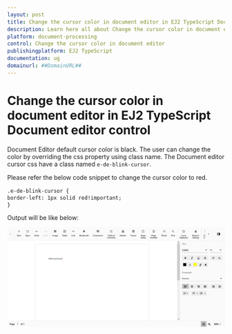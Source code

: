 ```yaml
---
layout: post
title: Change the cursor color in document editor in EJ2 TypeScript Document editor control | Syncfusion
description: Learn here all about Change the cursor color in document editor in Syncfusion EJ2 TypeScript Document editor control of Syncfusion Essential JS 2 and more.
platform: document-processing
control: Change the cursor color in document editor 
publishingplatform: EJ2 TypeScript
documentation: ug
domainurl: ##DomainURL##
---
```


# Change the cursor color in document editor in EJ2 TypeScript Document editor control

Document Editor default cursor color is black. The user can change the color by overriding the css property using class name. The Document editor cursor css have a class named `e-de-blink-cursor`.

Please refer the below code snippet to change the cursor color to red.

```
.e-de-blink-cursor {
border-left: 1px solid red!important;
}
```

Output will be like below:

![Change the cursor color in document editor](../images/cursor-css.png)
